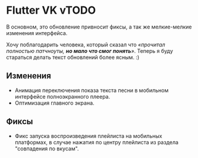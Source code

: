 <!-- markdownlint-disable MD033 -->

# Flutter VK vTODO

В основном, это обновление привносит фиксы, а так же мелкие-мелкие изменения интерфейса.

Хочу поблагодарить человека, который сказал что *«прочитал полностью патчноуты, **но мало что смог понять**»*. Теперь я буду стараться делать текст обновлений более ясным. :)

## Изменения

- Анимация переключения показа текста песни в мобильном интерфейсе полноэкранного плеера.
- Оптимизация главного экрана.

## Фиксы

- Фикс запуска воспроизведения плейлиста на мобильных платформах, в случае нажатия по центру плейлиста из раздела "совпадения по вкусам".

<!-- Изменения с других Pre-release версий, которые должны быть отображены в non-pre версии: -->

<!-- ## Изменения

- Реализация раздела "Совпадения по вкусам".
- Кнопка "Перемешать" у раздела "Моя музыка" теперь может ставить на паузу.
- У "играющих" плейлистов теперь есть небольшое свечение.
- Плеер снизу теперь появляется намного раньше.
- Реализация отображения описаний плейлистов.
- Изменение цвета названия и описания у плейлистов, музыка с которых играет в данный момент.
- Небольшое затемнение для рекомендованных плейлистов с целью улучшения читабельности.
- Автоматический скроллинг не мешает пользователю, если он вручную скроллит текст песни.
- Мобильный мини-плеер снизу находится ближе к краям экрана.
- Треки с одинаковыми обложками *(т.е., одинаковым альбомом)* не создают одинаковых файлов обложек в кэше.
- Увеличение back-буфера для треков.

## Фиксы

- Фикс отображения иконки паузы/воспроизведения у плейлистов.
- Фикс работы комбинаций клавиш на главном экране.
- Фикс "исчезающих" плейлистов во время загрузки.
- Фикс неработающей проверки на доступность трека у рекомендуемых треков. *Документация API ВКонтакте поражает своим качеством и надёжностью.*
- Фикс отображения экрана содержимого плейлистов.
- Исправление якобы не скруглённых краёв у обложек треков, вызванных тенями/освещением.
- Фикс цветов у иконки поиска во время загрузки плейлиста. -->
